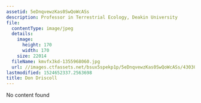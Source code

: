 ```yaml
---
assetid: 5eDnqvewzKas0SwQoWcASs
description: Professor in Terrestrial Ecology, Deakin University
file:
  contentType: image/jpeg
  details:
    image:
      height: 170
      width: 170
    size: 22014
  fileName: kmvfx3kd-1355968060.jpg
  url: //images.ctfassets.net/bsux5spekp1p/5eDnqvewzKas0SwQoWcASs/4303005f8e5377aed58c95641704781e/kmvfx3kd-1355968060.jpg
lastmodified: 1524652337.2563698
title: Don Driscoll
---
```

No content found
